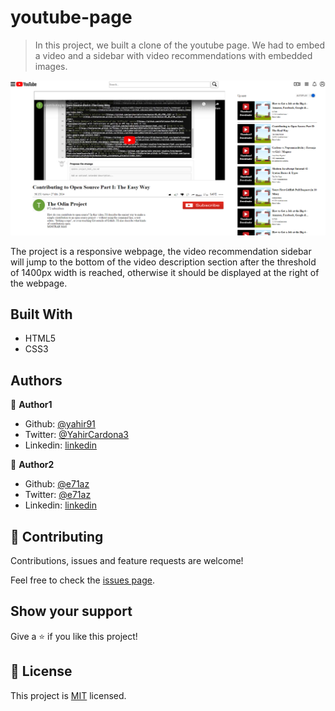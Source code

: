 # youtube-page

> In this project, we built a clone of the youtube page. We had to embed a video and a sidebar with video recommendations with embedded images.

![screenshot](./assets/youtube_preview.png)

The project is a responsive webpage, the video recommendation sidebar will jump to the bottom of the video description section after the threshold of 1400px width is reached, otherwise it should be displayed at the right of the webpage.

## Built With

- HTML5
- CSS3

## Authors

👤 **Author1**

- Github: [@yahir91](https://github.com/yahir91)
- Twitter: [@YahirCardona3](https://twitter.com/YahirCardona3)
- Linkedin: [linkedin](https://www.linkedin.com/in/osmar-yahir-cardona-reyes-54b40b1a7/)

👤 **Author2**

- Github: [@e71az](https://github.com/e71az)
- Twitter: [@e71az](https://twitter.com/e71az)
- Linkedin: [linkedin](https://www.linkedin.com/in/elias-casta%C3%B1eda-17a771115/)

## 🤝 Contributing

Contributions, issues and feature requests are welcome!

Feel free to check the [issues page](https://github.com/yahir91/youtube-page/issues).

## Show your support

Give a ⭐️ if you like this project!

## 📝 License

This project is [MIT](lic.url) licensed.
